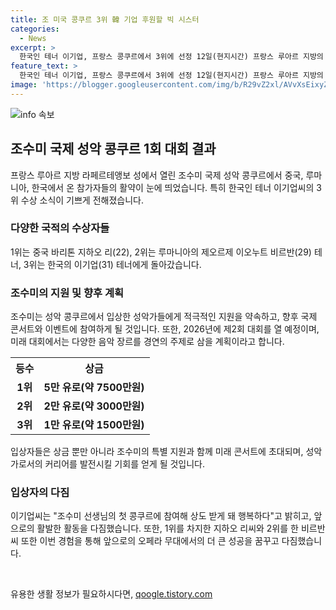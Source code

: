 ```yaml
---
title: 조 미국 콩쿠르 3위 韓 기업 후원할 빅 시스터
categories:
  - News
excerpt: >
  한국인 테너 이기업, 프랑스 콩쿠르에서 3위에 선정 12일(현지시간) 프랑스 루아르 지방의 라페르테앵보 성에서 열린 제1회 조수미 국제 성악 콩쿠르에서 한국인 이기업(31)씨가 3위를 차지했다. 이에 대해 조수미는 입상한 성악가들에게 빅시스터처럼 지원을 아끼지 않을 것이라 밝혔으며, 1위는 중국 바리톤 지하오 리(22), 2위는 루마니아의 제오르제 이오누트 비르반(29) 테너에게 돌아갔다. 공연 후 1위는 5만 유로의 상금과 함께 조수미 국제 콘서트에 특별 게스트로 초대된다.
feature_text: >
  한국인 테너 이기업, 프랑스 콩쿠르에서 3위에 선정 12일(현지시간) 프랑스 루아르 지방의 라페르테앵보 성에서 열린 제1회 조수미 국제 성악 콩쿠르에서 한국인 이기업(31)씨가 3위를 차지했다. 이에 대해 조수미는 입상한 성악가들에게 빅시스터처럼 지원을 아끼지 않을 것이라 밝혔으며, 1위는 중국 바리톤 지하오 리(22), 2위는 루마니아의 제오르제 이오누트 비르반(29) 테너에게 돌아갔다. 공연 후 1위는 5만 유로의 상금과 함께 조수미 국제 콘서트에 특별 게스트로 초대된다.
image: 'https://blogger.googleusercontent.com/img/b/R29vZ2xl/AVvXsEixyZcFfHzMRdzZMjFBmAUKJYCLCGyLL1o632UiGVXcaFdKo_bkvkuCioo0uUKlGfBVcT3P84aROyZIXSBEx3Aw5nCQ3pTgDom1WDC4m8eifvWiAmWEEVb4x6G_l8C0QH225ldMjyaFvpxGEBGNO37VmDTDMHGhJPq73UglMfDca1-0aw/s1600/blogspot.png'
---
```


<p><img src="https://blogger.googleusercontent.com/img/b/R29vZ2xl/AVvXsEixyZcFfHzMRdzZMjFBmAUKJYCLCGyLL1o632UiGVXcaFdKo_bkvkuCioo0uUKlGfBVcT3P84aROyZIXSBEx3Aw5nCQ3pTgDom1WDC4m8eifvWiAmWEEVb4x6G_l8C0QH225ldMjyaFvpxGEBGNO37VmDTDMHGhJPq73UglMfDca1-0aw/s1600/blogspot.png" alt="info 속보" /></p>

<h2 data-ke-size="size26">조수미 국제 성악 콩쿠르 1회 대회 결과</h2>

<p data-ke-size="size16">프랑스 루아르 지방 라페르테앵보 성에서 열린 조수미 국제 성악 콩쿠르에서 중국, 루마니아, 한국에서 온 참가자들의 활약이 눈에 띄었습니다. 특히 한국인 테너 이기업씨의 3위 수상 소식이 기쁘게 전해졌습니다.</p>

<h3>다양한 국적의 수상자들</h3>

<p data-ke-size="size16">1위는 중국 바리톤 지하오 리(22), 2위는 루마니아의 제오르제 이오누트 비르반(29) 테너, 3위는 한국의 이기업(31) 테너에게 돌아갔습니다.</p>

<h3>조수미의 지원 및 향후 계획</h3>

<p data-ke-size="size16">조수미는 성악 콩쿠르에서 입상한 성악가들에게 적극적인 지원을 약속하고, 향후 국제 콘서트와 이벤트에 참여하게 될 것입니다. 또한, 2026년에 제2회 대회를 열 예정이며, 미래 대회에서는 다양한 음악 장르를 경연의 주제로 삼을 계획이라고 합니다.</p>

<table>
  <tr>
    <th>등수</th>
    <th>상금</th>
  </tr>
  <tr>
    <td style="text-align: center; height: 17px;"><b>1위</b></td>
    <td style="text-align: center; height: 17px;"><b>5만 유로(약 7500만원)</b></td>
  </tr>
  <tr>
    <td style="text-align: center; height: 17px;"><b>2위</b></td>
    <td style="text-align: center; height: 17px;"><b>2만 유로(약 3000만원)</b></td>
  </tr>
  <tr>
    <td style="text-align: center; height: 17px;"><b>3위</b></td>
    <td style="text-align: center; height: 17px;"><b>1만 유로(약 1500만원)</b></td>
  </tr>
</table>

<p data-ke-size="size16">입상자들은 상금 뿐만 아니라 조수미의 특별 지원과 함께 미래 콘서트에 초대되며, 성악가로서의 커리어를 발전시킬 기회를 얻게 될 것입니다.</p>

<h3>입상자의 다짐</h3>

<p data-ke-size="size16">이기업씨는 "조수미 선생님의 첫 콩쿠르에 참여해 상도 받게 돼 행복하다"고 밝히고, 앞으로의 활발한 활동을 다짐했습니다. 또한, 1위를 차지한 지하오 리씨와 2위를 한 비르반씨 또한 이번 경험을 통해 앞으로의 오페라 무대에서의 더 큰 성공을 꿈꾸고 다짐했습니다.</p>

<p data-ke-size="size16">&nbsp;</p>
유용한 생활 정보가 필요하시다면, <a href="https://qoogle.tistory.com" rel="dofollow">qoogle.tistory.com</a>


